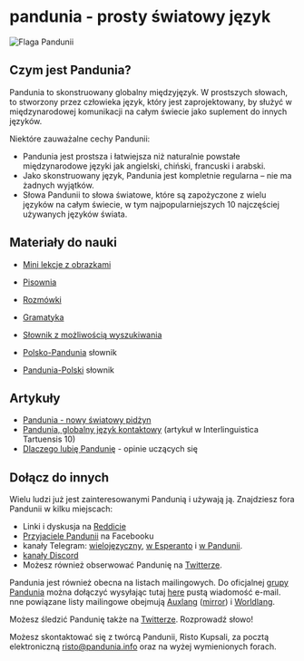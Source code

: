 pandunia - prosty światowy język
==================================

![](http://www.pandunia.info/kuvat/bandera.png "Flaga Pandunii")

## Czym jest Pandunia?

Pandunia to skonstruowany globalny międzyjęzyk. W prostszych słowach, to stworzony przez człowieka język, który jest zaprojektowany, by służyć w międzynarodowej komunikacji na całym świecie jako suplement do innych języków.

Niektóre zauważalne cechy Pandunii:

- Pandunia jest prostsza i łatwiejsza niż naturalnie powstałe międzynarodowe języki jak angielski, chiński, francuski i arabski.
- Jako skonstruowany język, Pandunia jest kompletnie regularna – nie ma żadnych wyjątków.
- Słowa Pandunii to słowa światowe, które są zapożyczone z wielu języków na całym świecie, w tym najpopularniejszych 10 najczęściej używanych języków świata.

## Materiały do nauki

- [Mini lekcje z obrazkami](http://www.pandunia.info/pandunia/mini_darse.html)
- [Pisownia](abc.md)
- [Rozmówki](jumle.md)
- [Gramatyka](bax_kanun.md)

- [Słownik z możliwością wyszukiwania](tiddly.html)
- [Polsko-Pandunia](polski-pandunia.md) słownik
- [Pandunia-Polski](pandunia-polski.md) słownik

## Artykuły

- [Pandunia - nowy światowy pidżyn](dunia_pijin.md)
- [Pandunia, globalny język kontaktowy](http://www.pandunia.info/makala/Pandunia_in_Interlinguistica_Tartuensis_10.pdf) (artykuł w Interlinguistica Tartuensis 10)
- [Dlaczego lubię Pandunię](http://www.pandunia.info/makala/Why_do_I_like_Pandunia.pdf) - opinie uczących się

## Dołącz do innych

Wielu ludzi już jest zainteresowanymi Pandunią i używają ją. Znajdziesz fora Pandunii w kilku miejscach:

- Linki i dyskusja na [Reddicie](https://www.reddit.com/r/pandunia/)
- [Przyjaciele Pandunii](http://www.facebook.com/groups/pandunia) na Facebooku
- kanały Telegram: [wielojęzyczny](https://t.me/joinchat/AAAAAEPVsifmS6xRLAlxVA), [w Esperanto](https://telegram.me/joinchat/APGe_EEjdrXFNPU02vKWSg) i [w Pandunii](https://t.me/joinchat/AAAAAENlKqzlMtGkrmf5rg).
- [kanały Discord](https://discord.gg/uk36mn8)
- Możesz również obserwować Pandunię na [Twitterze](https://twitter.com/pandunia_).

Pandunia jest również obecna na listach mailingowych. Do oficjalnej [grupy Pandunia](https://groups.yahoo.com/neo/groups/pandunia/info) można dołączyć wysyłając tutaj [here](mailto:pandunia-subscribe@yahoogroups.com) pustą wiadomość e-mail. nne powiązane listy mailingowe obejmują [Auxlang](https://listserv.brown.edu/archives/auxlang.html) ([mirror](https://groups.yahoo.com/neo/groups/Auxlang/conversations/messages)) i [Worldlang](https://groups.yahoo.com/neo/groups/Worldlanglist/conversations/messages).

Możesz śledzić Pandunię także na [Twitterze](https://twitter.com/pandunia_). Rozprowadź słowo!

Możesz skontaktować się z twórcą Pandunii, Risto Kupsali, za pocztą elektroniczną [risto@pandunia.info](mailto:risto@pandunia.info) oraz na wyżej wymienionych forach.
